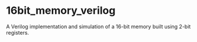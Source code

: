 # 16bit_memory_verilog
A Verilog implementation and simulation of a 16-bit memory built using 2-bit registers.
